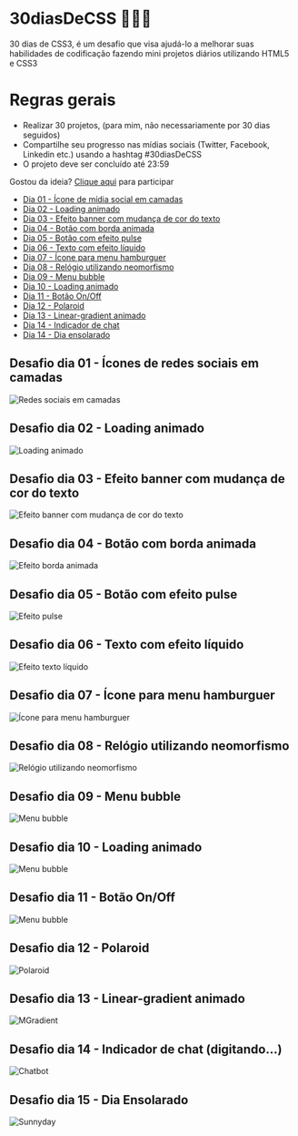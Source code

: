 # 30diasDeCSS 👩🏻‍💻

 30 dias de CSS3, é um desafio que visa ajudá-lo a melhorar suas habilidades de codificação fazendo mini projetos diários utilizando HTML5 e CSS3

# Regras gerais

* Realizar 30 projetos, (para mim, não necessariamente por 30 dias seguidos)
* Compartilhe seu progresso nas mídias sociais (Twitter, Facebook, Linkedin etc.) usando a hashtag #30diasDeCSS
* O projeto deve ser concluído até 23:59

Gostou da ideia? 
[Clique aqui](https://github.com/MilenaCarecho/30diasDeCSS/issues/1) para participar

* [Dia 01 - Ícone de mídia social em camadas](#day01)
* [Dia 02 - Loading animado](#day02)
* [Dia 03 - Efeito banner com mudança de cor do texto](#day03)
* [Dia 04 - Botão com borda animada](#day04)
* [Dia 05 - Botão com efeito pulse](#day05)
* [Dia 06 - Texto com efeito líquido](#day06)
* [Dia 07 - Ícone para menu hamburguer](#day07)
* [Dia 08 - Relógio utilizando neomorfismo](#day08)
* [Dia 09 - Menu bubble](#day09)
* [Dia 10 - Loading animado](#day10)
* [Dia 11 - Botão On/Off](#day11)
* [Dia 12 - Polaroid](#day12)
* [Dia 13 - Linear-gradient animado](#day13)
* [Dia 14 - Indicador de chat](#day14)
* [Dia 14 - Dia ensolarado](#day15)

##  Desafio dia 01 - Ícones de redes sociais em camadas <a name="day01"></a>

![Redes sociais em camadas](./projects/dia_1/social-media-sheets.gif)

##  Desafio dia 02 - Loading animado <a name="day02"></a>

![Loading animado](./projects/dia_2/spinner.gif)

##  Desafio dia 03 - Efeito banner com mudança de cor do texto <a name="day03"></a>

![Efeito banner com mudança de cor do texto](./projects/dia_3/marquee.gif)

##  Desafio dia 04 - Botão com borda animada <a name="day04"></a>

![Efeito borda animada](./projects/dia_4/button-hover.gif)

##  Desafio dia 05 - Botão com efeito pulse <a name="day05"></a>

![Efeito pulse](./projects/dia_5/pulse-button.gif)

##  Desafio dia 06 - Texto com efeito líquido <a name="day06"></a>

![Efeito texto líquido](./projects/dia_6/water.gif)

##  Desafio dia 07 - Ícone para menu hamburguer <a name="day07"></a>

![Ícone para menu hamburguer](./projects/dia_7/burger.gif)

##  Desafio dia 08 - Relógio utilizando neomorfismo <a name="day08"></a>

![Relógio utilizando neomorfismo](./projects/dia_8/clock.gif)

##  Desafio dia 09 - Menu bubble <a name="day09"></a>

![Menu bubble](./projects/dia_9/bubble-menu.gif)

##  Desafio dia 10 - Loading animado <a name="day10"></a>

![Menu bubble](./projects/dia_10/loading.gif)

##  Desafio dia 11 - Botão On/Off <a name="day11"></a>

![Menu bubble](./projects/dia_11/on-off.gif)

##  Desafio dia 12 - Polaroid <a name="day12"></a>

![Polaroid](./projects/dia_12/polaroid.gif)

##  Desafio dia 13 - Linear-gradient animado <a name="day13"></a>

![MGradient](./projects/dia_13/gradient.gif)

##  Desafio dia 14 - Indicador de chat (digitando...) <a name="day14"></a>

![Chatbot](./projects/dia_14/chatbot.gif)

##  Desafio dia 15 - Dia Ensolarado <a name="day15"></a>

![Sunnyday](./projects/dia_15/sunny-day.gif)